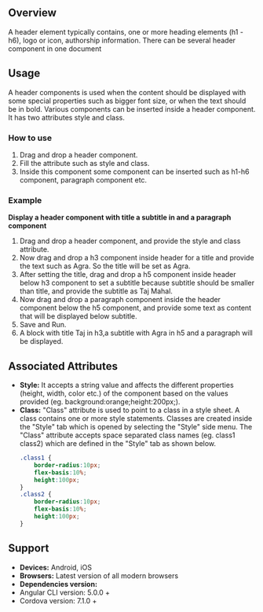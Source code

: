 ## Overview 
A header element typically contains, one or more heading elements (h1 - h6), logo or icon, authorship information. There can be several header component in one document
    
## Usage 
A header components is used when the content should be displayed with some special properties such as bigger font size, or when the text should be in bold. Various components can be inserted inside a header component. It has two attributes style and class.
### How to use
1. Drag and drop a header component.
2. Fill the attribute such as style and class. 
2. Inside this component some component can be inserted such as h1-h6 component, paragraph component etc.

### Example
**Display a header component with title  a subtitle in and a paragraph component** 
1. Drag and drop a header component, and provide the style and class attribute.
2. Now drag and drop a h3 component inside header for a title and provide the text such as Agra. So the title will be set as Agra.
3. After setting the title, drag and drop a h5 component inside header below h3 component to set a subtitle because subtitle should be smaller than title, and provide the subtitle as Taj Mahal.
4. Now drag and drop a paragraph component inside the header component below the h5 component, and provide some text as content that will be displayed below subtitle.
5. Save and Run. 
6. A block with title Taj in h3,a subtitle with Agra in h5 and a paragraph will be displayed.

## Associated Attributes 
- **Style:** It accepts a string value and affects the different properties (height, width, color etc.) of the component based on the values provided (eg. background:orange;height:200px;).
- **Class:** "Class" attribute is used to point to a class in a style sheet. A class contains one or more style statements. Classes are created inside the "Style" tab which is opened by selecting the "Style" side menu. The "Class" attribute accepts space separated class names (eg. class1 class2) which are defined in the "Style" tab as shown below.
    ```css
    .class1 {
        border-radius:10px;
        flex-basis:10%;
        height:100px;
    }
    .class2 {
        border-radius:10px;
        flex-basis:10%;
        height:100px;
    }
    
    ```
## Support
- **Devices:** Android, iOS
- **Browsers:**  Latest version of all modern browsers
- **Dependencies version:** 
- Angular CLI version: 5.0.0 + 
- Cordova version: 7.1.0 + 
